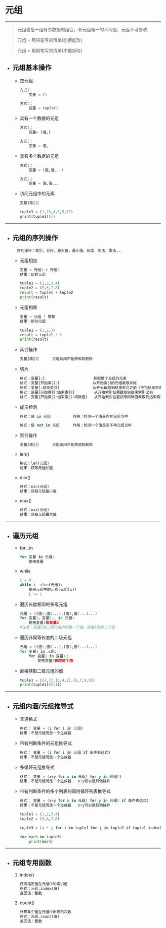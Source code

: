元组
===

---

>元组也是一组有序数据的组合，和元组唯一的不同是，元组不可修改
>
>元组 = 用铅笔写的清单(能擦能改)
>
>元组 = 用钢笔写的清单(不能擦改)

* ## 元组基本操作

    * 空元组
        ```py
        方式1：
            变量 = ()

        方式2：
            变量 = tuple()
        ```

    * 具有一个数据的元组
        ```py
        方式1：
            变量= (值,)

        方式2：
            变量 = 值,
        ```   

    * 具有多个数据的元组
        ```py
        方式1：
            变量 = (值,值...)

        方式2：
            变量 = 值,值...
        ``` 

    * 访问元组中的元素
        ```py
        变量[索引]

        tuple1 = (1,23,4,5,5,67)
        print(tuple1[1])
        ``` 

---

* ## 元组的序列操作

        序列操作：索引，分片，最大值，最小值，长度，加法，乘法...

    * 元组相加
        ```py
        变量 = 元组1 + 元组2
        结果：新的元组

        tuple1 = (1,2,3,4)
        tuple2 = (5,6,7,8)
        result = tuple1 + tuple2
        print(result)
        ``` 

    * 元组相乘
        ```py
        变量 = 元组 * 整数
        结果：新的元组

        tuple1 = (1,2,3)
        result = tuple1 * 2
        print(result)
        ``` 

    * 索引操作
        ```py
        变量[索引]      只能访问不能修改和删除
        ``` 

    * 切片
        ```py
        格式：变量[:]                      获取整个元组的元素
        格式：变量[开始索引:]               从开始索引的元组截取末尾
        格式：变量[:结束索引]               从开头截取到结束索引之前（不包括结束索引’）
        格式：变量[开始索引:结束索引]         从开始索引位置截取到结束索引之前
        格式：变量[开始索引:结束索引:间隔值]   从开始索引位置按照间隔值截取到结束索引之前
        ``` 

    * 成员检测
        ```py
        格式：值 in 元组          作用：检测一个值是否在元组当中

        格式：值 not in 元组      作用：检测一个值是否不再元组当中
        ``` 

    * 索引操作
        ```py
        变量[索引]      只能访问不能修改和删除
        ``` 

    * len() 
        ```py
        格式：len(元组)
        结果：获取元组长度
        ```

    * min()	
        ```py
        格式：min(元组)
        结果：获取元组最小值
        ```

    * max()	
        ```py
        格式：max(元组)
        结果：获取元组最大值
        ```

---

* ## 遍历元组

    * for...in
        ```py
        for 变量 in 元组:
            使用变量
        ```

    * while
        ```py
       i = 0
        while i  <len(元组):
            使用元组中的元素(元组[i])
            i += 1
        ```

    * 遍历长度相同的多级元组
        ```py
        元组 = ((值1,值2...),(值1,值2...)...)
        for 变量1，变量2.. in 元组:
            使用变量1和变量2
        #注意：变量1取二级元组中的第一个值，变量2取第二个值
        ```
    
    * 遍历非同等长度的二级元组
        ```py
        元组 = ((值1,值2...),(值1,值2...)...)
        for 变量1 in 元组:
            for 变量2 in 变量1：
                使用变量2获取每个值
        ```

    * 直接获取二级元组的值
        ```py
        tuple1 = ((1,2),(3,4,5),(6,7,8,9))
        print(tuple1[0][1])
        ```

---

* ## 元组内涵/元组推导式

    * 普通格式
        ```py
        格式： 变量 = (i for i in 元组)
        结果：不是元组而是一个生成器
        ```

    * 带有判断条件的元组推导式
        ```py
        格式： 变量 = (i for i in 元组 if 条件表达式)
        结果：不是元组而是一个生成器
        ```

    * 多循环元组推导式
        ```py
        格式： 变量 = (x+y for x in 元组1 for y in 元组2)
        结果：不是元组而是一个生成器   x+y可以是其他操作
        ```

    * 带有判断条件的多个列表的同时循环列表推导式
        ```py
        格式： 变量 = (x+y for x in 元组1 for y in 元组2 if 条件表达式)
        结果：不是元组而是一个生成器   x+y可以是其他操作

        tuple1 = (1,2,3,4)
        tuple2 = (5,6,7,8)

        tuple3 = (i * j for i in tuple1 for j in tuple2 if tuple1.index(i) == tuple2.index(j))

        for each in tuple3:
            print(each)
        ```

---

* ## 元组专用函数

    1. index()
        ```py
        获取指定值在元组中的索引值
        格式：元组.index(值)
        返回值：整数
        ```
    1. count()
        ```py
        计算某个值在元组中出现的次数
        格式：元组.count(值)
        返回值：整数
        ```

